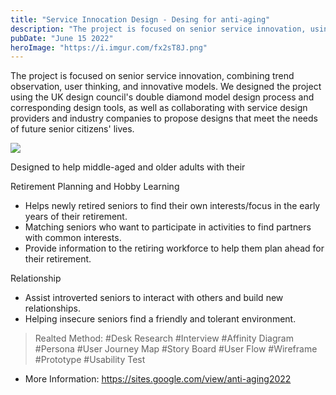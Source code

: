 ```yaml
---
title: "Service Innocation Design - Desing for anti-aging"
description: "The project is focused on senior service innovation, using digital technology to meet the needs of future seniors."
pubDate: "June 15 2022"
heroImage: "https://i.imgur.com/fx2sT8J.png"
---
```


The project is focused on senior service innovation, combining trend observation, user thinking, and innovative models. We designed the project using the UK design council's double diamond model design process and corresponding design tools, as well as collaborating with service design providers and industry companies to propose designs that meet the needs of future senior citizens' lives.

![](https://i.imgur.com/HLOXNEb.jpg)



Designed to help middle-aged and older adults with their

Retirement Planning and Hobby Learning
- Helps newly retired seniors to find their own interests/focus in the early years of their retirement.
- Matching seniors who want to participate in activities to find partners with common interests.
- Provide information to the retiring workforce to help them plan ahead for their retirement.

Relationship
- Assist introverted seniors to interact with others and build new relationships.
- Helping insecure seniors find a friendly and tolerant environment.

>Realted Method:
>#Desk Research #Interview #Affinity Diagram #Persona #User Journey Map #Story Board #User Flow #Wireframe #Prototype #Usability Test

- More Information: https://sites.google.com/view/anti-aging2022
